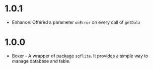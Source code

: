 # 1.0.1

* Enhance: Offered a parameter `onError` on every call of `getData`

# 1.0.0

* Boxer - A wrapper of package `sqflite`. It provides a simple way to manage database and table.